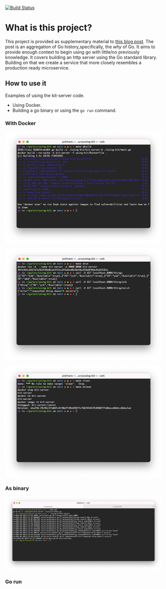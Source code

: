 [![Build Status](http://90d1-69-126-160-199.ngrok.io/api/badges/jo824/using-kit/status.svg?ref=refs/heads/main)](http://90d1-69-126-160-199.ngrok.io/jo824/using-kit)

# What is this project?
This project is provided as supplementary material to [this blog post](). The post is an aggregation of
Go history,specifically, the *why* of Go. It aims to provide enough context to begin using go with little/no previously knowledge.
It covers building an http server using the Go standard library. Building on that we create a service that more closely resembles a production
ready microservice.

## How to use it
Examples of using the kit-server code.

- Using Docker.
- Building a go binary or using the `go run` command.

### With Docker

![Building](build.png)

![Running](run.png)

![cleanup](cleanup.png)

### As binary
![bin](bin.png)


### Go run

